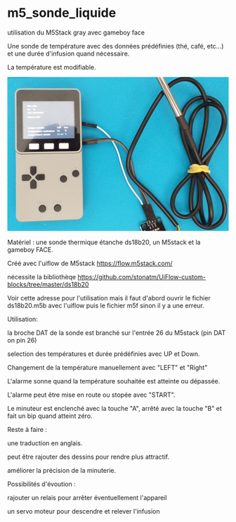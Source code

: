 # m5_sonde_liquide
utilisation du M5Stack gray avec gameboy face

Une sonde de température avec des données prédéfinies (thé, café, etc...) et une durée d'infusion quand nécessaire.

La température est modifiable.

![thermal sensor](thermal_sensor.jpg )

Matériel : une sonde thermique étanche ds18b20, un M5stack et la gameboy FACE.

Créé avec l'uiflow de M5stack https://flow.m5stack.com/

nécessite la bibliothèqe https://github.com/stonatm/UiFlow-custom-blocks/tree/master/ds18b20

Voir cette adresse pour l'utilisation mais il faut d'abord ouvrir le fichier ds18b20.m5b avec l'uiflow puis le fichier m5f sinon il y a une erreur.


Utilisation:

la broche DAT de la sonde est branché sur l'entrée 26 du M5stack (pin DAT on pin 26)

selection des températures et durée prédéfinies avec UP et Down.

Changement de la température manuellement avec "LEFT" et "Right"

L'alarme sonne quand la température souhaitée est atteinte ou dépassée.

L'alarme peut être mise en route ou stopée avec "START".

Le minuteur est enclenché avec la touche "A", arrêté avec la touche "B" et fait un bip quand atteint zéro.


Reste à faire : 

une traduction en anglais.

peut être rajouter des dessins pour rendre plus attractif.

améliorer la précision de la minuterie.

Possibilités d'évoution :

rajouter un relais pour arrêter éventuellement l'appareil

un servo moteur pour descendre et relever l'infusion
